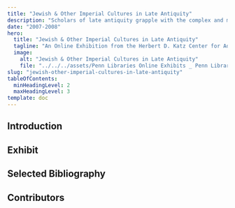 ```yaml
---
title: "Jewish & Other Imperial Cultures in Late Antiquity"
description: "Scholars of late antiquity grapple with the complex and multifarious material sources and received texts upon which our understanding of the Roman empire and its minorities is built."
date: "2007-2008"
hero:
  title: "Jewish & Other Imperial Cultures in Late Antiquity"
  tagline: "An Online Exhibition from the Herbert D. Katz Center for Advanced Judaic Studies 2007-2006 Fellows at the University of Pennsylvania"
  image:
    alt: "Jewish & Other Imperial Cultures in Late Antiquity"
    file: "../../../assets/Penn Libraries Online Exhibits _ Penn Libraries/jewish-other-imperial.jpg"
slug: "jewish-other-imperial-cultures-in-late-antiquity"
tableOfContents:
  minHeadingLevel: 2
  maxHeadingLevel: 3
template: doc
---
```

## Introduction

## Exhibit

## Selected Bibliography

## Contributors
 